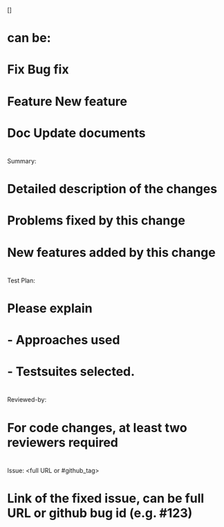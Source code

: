 [<tag>] <One-line description of the patch>
#
# <tag> can be:
#   Fix			Bug fix
#   Feature		New feature
#   Doc			Update documents
#

Summary: <detailed description of the change>
#
# Detailed description of the changes
#   Problems fixed by this change
#   New features added by this change
#

Test Plan: <how this patch has been tested>
#
# Please explain
#   - Approaches used
#   - Testsuites selected.
#

Reviewed-by: <Github IDs of reviewers>
#
# For code changes, at least two reviewers required
#

Issue: <full URL or #github_tag>
#
# Link of the fixed issue, can be full URL or github bug id (e.g. #123)
#